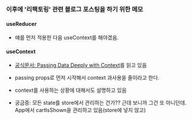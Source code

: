 ### 이후에 '리팩토링' 관련 블로그 포스팅을 하기 위한 메모
#### useReducer
- 얘를 먼저 적용한 다음 useContext를 해야겠음.
#### useContext
- <a href='https://react.dev/learn/passing-data-deeply-with-context'>공식문서: Passing Data Deeply with Context</a>를 읽고 있음
- passing props로 먼저 시작해서 context 과사용을 줄이라고 한다.
- context를 사용하는 상황에 대해서도 설명하고 있음

- 궁금증: 모든 state를 store에서 관리하는 건가?? 근데 보니까 그건 또 아니던데. App에서 cartIsShown을 관리하고 있음(store에 넣지 않고)
